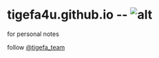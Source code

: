 tigefa4u.github.io -- ![alt](https://api.travis-ci.org/tigefa4u/tigefa4u.github.io.png?branch=master)
==================

for personal notes

follow [@tigefa_team](http://twitter.com/tigefa_team)

